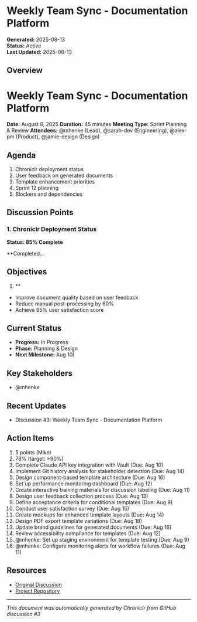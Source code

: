 # Weekly Team Sync - Documentation Platform

**Generated:** 2025-08-13  
**Status:** Active  
**Last Updated:** 2025-08-13

## Overview

# Weekly Team Sync - Documentation Platform
**Date:** August 8, 2025
**Duration:** 45 minutes
**Meeting Type:** Sprint Planning & Review
**Attendees:** @mhenke (Lead), @sarah-dev (Engineering), @alex-pm (Product), @jamie-design (Design)

## Agenda
1. Chroniclr deployment status
2. User feedback on generated documents
3. Template enhancement priorities
4. Sprint 12 planning
5. Blockers and dependencies

## Discussion Points

### 1. Chroniclr Deployment Status
**Status: 85% Complete**

**Completed...

## Objectives

1. **
- Improve document quality based on user feedback
- Reduce manual post-processing by 60%
- Achieve 95% user satisfaction score

## Current Status

- **Progress:** In Progress
- **Phase:** Planning & Design
- **Next Milestone:** Aug 10)

## Key Stakeholders

- @mhenke

## Recent Updates

- Discussion #3: Weekly Team Sync - Documentation Platform

## Action Items

1. 5 points (Mike)
2. 78% (target: >90%)
3. Complete Claude API key integration with Vault (Due: Aug 10)
4. Implement Git history analysis for stakeholder detection (Due: Aug 14)
5. Design component-based template architecture (Due: Aug 16)
6. Set up performance monitoring dashboard (Due: Aug 12)
7. Create interactive training materials for discussion labeling (Due: Aug 11)
8. Design user feedback collection process (Due: Aug 13)
9. Define acceptance criteria for conditional templates (Due: Aug 9)
10. Conduct user satisfaction survey (Due: Aug 15)
11. Create mockups for enhanced template layouts (Due: Aug 14)
12. Design PDF export template variations (Due: Aug 18)
13. Update brand guidelines for generated documents (Due: Aug 16)
14. Review accessibility compliance for templates (Due: Aug 12)
15. @mhenke: Set up staging environment for template testing (Due: Aug 9)
16. @mhenke: Configure monitoring alerts for workflow failures (Due: Aug 11)

## Resources

- [Original Discussion](https://github.com/mhenke/chroniclr/discussions/3)
- [Project Repository](https://github.com/mhenke/chroniclr)

---

_This document was automatically generated by Chroniclr from GitHub discussion #3_
